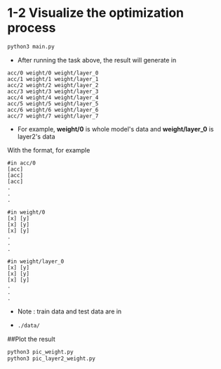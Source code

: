 # 1-2 **Visualize the optimization process**

```bash
python3 main.py
```

* After running the task above, the result will generate in

```
acc/0 weight/0 weight/layer_0
acc/1 weight/1 weight/layer_1
acc/2 weight/2 weight/layer_2
acc/3 weight/3 weight/layer_3
acc/4 weight/4 weight/layer_4
acc/5 weight/5 weight/layer_5
acc/6 weight/6 weight/layer_6
acc/7 weight/7 weight/layer_7
```

* For example, **weight/0** is whole model's data and **weight/layer_0** is layer2's data

With the format, for example

```
#in acc/0
[acc]
[acc]
[acc]
.
.
.
```

```
#in weight/0
[x] [y]
[x] [y]
[x] [y]
.
.
.
```

```
#in weight/layer_0
[x] [y]
[x] [y]
[x] [y]
.
.
.
```

* Note : train data and test data are in

* ```bash
  ./data/
  ```
##Plot the result
```bash
python3 pic_weight.py
python3 pic_layer2_weight.py
```
